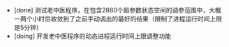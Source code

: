 * [done] 测试老中医程序，在包含2880个超参数状态空间的调参范围中，大概一两个小时后收敛到了之前手动调出的最好的结果（限制了进程运行时间上限是5分钟）
* [doing] 开发老中医程序的动态进程运行时间上限调整功能

